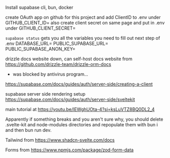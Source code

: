 Install supabase cli, bun, docker

create OAuth app on github for this project and add ClientID to .env under GITHUB_CLIENT_ID=
also create client secret on same page and put in .env under GITHUB_CLIENT_SECRET=

`supabase status` gets you all the variables you need to fill out next step of .env
DATABASE_URL=<DB URL>
PUBLIC_SUPABASE_URL=<API URL>
PUBLIC_SUPABASE_ANON_KEY=<anon key>

drizzle docs website down, can self-host docs website from https://github.com/drizzle-team/drizzle-orm-docs

- was blocked by antivirus program...

https://supabase.com/docs/guides/auth/server-side/creating-a-client

supabase server side rendering setup https://supabase.com/docs/guides/auth/server-side/sveltekit

main tutorial at https://youtu.be/lEWghUOta-4?si=ksLuVTZ8BQ0DL2_4

Apparently if something breaks and you aren't sure why, you should delete .svelte-kit and node-modules directories and repopulate them with bun i and then bun run dev.

Tailwind from https://www.shadcn-svelte.com/docs

Forms from https://www.npmjs.com/package/zod-form-data
